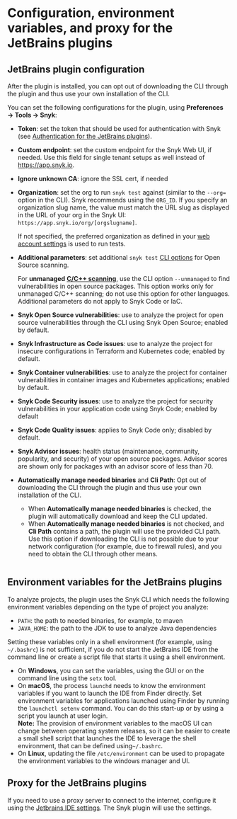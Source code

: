 # Configuration, environment variables, and proxy for the JetBrains plugins

## JetBrains plugin configuration

After the plugin is installed, you can opt out of downloading the CLI through the plugin and thus use your own installation of the CLI.

You can set the following configurations for the plugin, using **Preferences → Tools → Snyk**:

* **Token**: set the token that should be used for authentication with Snyk (see [Authentication for the JetBrains plugins](authentication-for-the-jetbrains-plugins.md)).
* **Custom endpoint**: set the custom endpoint for the Snyk Web UI, if needed. Use this field for single tenant setups as well instead of https://app.snyk.io.
* **Ignore unknown CA**: ignore the SSL cert, if needed
*   **Organization**: set the org to run `snyk test` against (similar to the `--org=` option in the CLI). Snyk recommends using the `ORG_ID`. If you specify an organization slug name, the value must match the URL slug as displayed in the URL of your org in the Snyk UI: `https://app.snyk.io/org/[orgslugname]`.

    If not specified, the preferred organization as defined in your [web account settings](https://app.snyk.io/account) is used to run tests.
*   **Additional parameters**: set additional `snyk test` [CLI options](https://docs.snyk.io/snyk-cli/cli-reference#options-for-multiple-commands) for Open Source scanning.

    For **unmanaged** [**C/C++ scanning**](../../../scan-applications/snyk-open-source/snyk-open-source-supported-languages-and-package-managers/snyk-for-c-c++.md), use the CLI option `--unmanaged` to find vulnerabilities in open source packages. This option works only for unmanaged C/C++ scanning; do not use this option for other languages. Additional parameters do not apply to Snyk Code or IaC.
* **Snyk Open Source vulnerabilities**: use to analyze the project for open source vulnerabilities through the CLI using Snyk Open Source; enabled by default.
* **Snyk Infrastructure as Code issues**: use to analyze the project for insecure configurations in Terraform and Kubernetes code; enabled by default.
* **Snyk Container vulnerabilities**: use to analyze the project for container vulnerabilities in container images and Kubernetes applications; enabled by default.
* **Snyk Code Security issues**: use to analyze the project for security vulnerabilities in your application code using Snyk Code; enabled by default
* **Snyk Code Quality issues**: applies to Snyk Code only; disabled by default.
* **Snyk Advisor issues**: health status (maintenance, community, popularity, and security) of your open source packages. Advisor scores are shown only for packages with an advisor score of less than 70.
* **Automatically manage needed binaries** and **Cli Path**: Opt out of downloading the CLI through the plugin and thus use your own installation of the CLI.
  * When **Automatically manage needed binaries** is checked, the plugin will automatically download and keep the CLI updated.
  * When **Automatically manage needed binaries** is not checked, and **Cli Path** contains a path, the plugin will use the provided CLI path. Use this option if downloading the CLI is not possible due to your network configuration (for example, due to firewall rules), and you need to obtain the CLI through other means.

<figure><img src="../../../.gitbook/assets/JetBrains-CLI-config.png" alt=""><figcaption></figcaption></figure>

## Environment variables for the JetBrains plugins

To analyze projects, the plugin uses the Snyk CLI which needs the following environment variables depending on the type of project you analyze:

* `PATH`: the path to needed binaries, for example, to maven
* `JAVA_HOME`: the path to the JDK to use to analyze Java dependencies

Setting these variables only in a shell environment (for example, using `~/.bashrc`) is not sufficient, if you do not start the JetBrains IDE from the command line or create a script file that starts it using a shell environment.

* On **Windows**, you can set the variables, using the GUI or on the command line using the `setx` tool.
* On **macOS**, the process `launchd` needs to know the environment variables if you want to launch the IDE from Finder directly. Set environment variables for applications launched using Finder by running the `launchctl setenv` command. You can do this start-up or by using a script you launch at user login.\
  **Note:** The provision of environment variables to the macOS UI can change between operating system releases, so it can be easier to create a small shell script that launches the IDE to leverage the shell environment, that can be defined using`~/.bashrc`.
* On **Linux**, updating the file `/etc/environment` can be used to propagate the environment variables to the windows manager and UI.

## Proxy for the JetBrains plugins

If you need to use a proxy server to connect to the internet, configure it using the [Jetbrains IDE settings](https://www.jetbrains.com/help/idea/settings-http-proxy.html). The Snyk plugin will use the settings.
